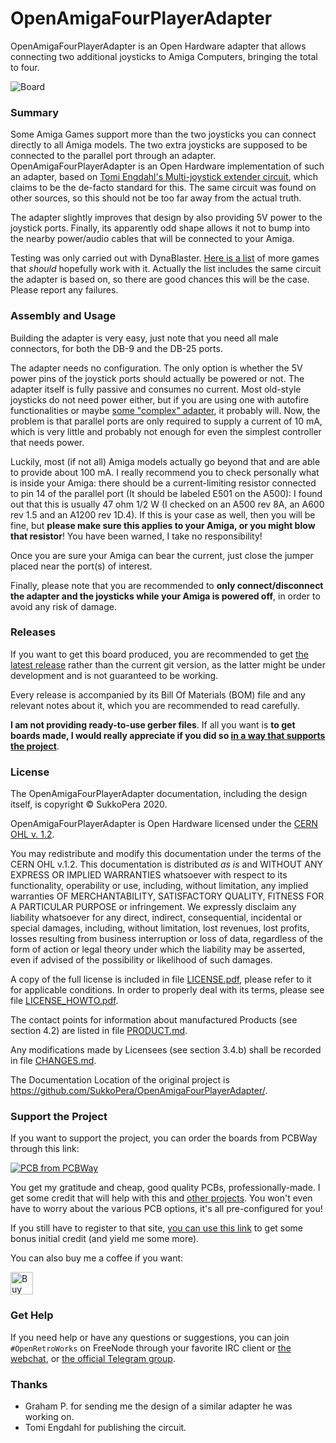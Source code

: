 # OpenAmigaFourPlayerAdapter
OpenAmigaFourPlayerAdapter is an Open Hardware adapter that allows connecting two additional joysticks to Amiga Computers, bringing the total to four.

![Board](https://raw.githubusercontent.com/SukkoPera/OpenAmigaFourPlayerAdapter/master/img/render-top.png)

### Summary
Some Amiga Games support more than the two joysticks you can connect directly to all Amiga models. The two extra joysticks are supposed to be connected to the parallel port through an adapter. OpenAmigaFourPlayerAdapter is an Open Hardware implementation of such an adapter, based on [Tomi Engdahl's Multi-joystick extender circuit](https://www.epanorama.net/documents/joystick/amiga_circuits.html), which claims to be the de-facto standard for this. The same circuit was found on other sources, so this should not be too far away from the actual truth.

The adapter slightly improves that design by also providing 5V power to the joystick ports. Finally, its apparently odd shape allows it not to bump into the nearby power/audio cables that will be connected to your Amiga.

Testing was only carried out with DynaBlaster. [Here is a list](https://aminet.net/package/docs/misc/FourPlayerGames_EN) of more games that *should* hopefully work with it. Actually the list includes the same circuit the adapter is based on, so there are good chances this will be the case. Please report any failures.

### Assembly and Usage
Building the adapter is very easy, just note that you need all male connectors, for both the DB-9 and the DB-25 ports.

The adapter needs no configuration. The only option is whether the 5V power pins of the joystick ports should actually be powered or not. The adapter itself is fully passive and consumes no current. Most old-style joysticks do not need power either, but if you are using one with autofire functionalities or maybe [some "complex" adapter](https://github.com/SukkoPera/OpenPSX2AmigaPadAdapter), it probably will. Now, the problem is that parallel ports are only required to supply a current of 10 mA, which is very little and probably not enough for even the simplest controller that needs power.

Luckily, most (if not all) Amiga models actually go beyond that and are able to provide about 100 mA. I really recommend you to check personally what is inside your Amiga: there should be a  current-limiting resistor connected to pin 14 of the parallel port (It should be labeled E501 on the A500): I found out that this is usually 47 ohm 1/2 W (I checked on an A500 rev 8A, an A600 rev 1.5 and an A1200 rev 1D.4). If this is your case as well, then you will be fine, but **please make sure this applies to your Amiga, or you might blow that resistor**! You have been warned, I take no responsibility!

Once you are sure your Amiga can bear the current, just close the jumper placed near the port(s) of interest.

Finally, please note that you are recommended to **only connect/disconnect the adapter and the joysticks while your Amiga is powered off**, in order to avoid any risk of damage.

### Releases
If you want to get this board produced, you are recommended to get [the latest release](https://github.com/SukkoPera/OpenAmigaFourPlayerAdapter/releases) rather than the current git version, as the latter might be under development and is not guaranteed to be working.

Every release is accompanied by its Bill Of Materials (BOM) file and any relevant notes about it, which you are recommended to read carefully.

**I am not providing ready-to-use gerber files**. If all you want is **to get boards made, I would really appreciate if you did so [in a way that supports the project](#support-the-project)**.

### License
The OpenAmigaFourPlayerAdapter documentation, including the design itself, is copyright &copy; SukkoPera 2020.

OpenAmigaFourPlayerAdapter is Open Hardware licensed under the [CERN OHL v. 1.2](http://ohwr.org/cernohl).

You may redistribute and modify this documentation under the terms of the CERN OHL v.1.2. This documentation is distributed *as is* and WITHOUT ANY EXPRESS OR IMPLIED WARRANTIES whatsoever with respect to its functionality, operability or use, including, without limitation, any implied warranties OF MERCHANTABILITY, SATISFACTORY QUALITY, FITNESS FOR A PARTICULAR PURPOSE or infringement. We expressly disclaim any liability whatsoever for any direct, indirect, consequential, incidental or special damages, including, without limitation, lost revenues, lost profits, losses resulting from business interruption or loss of data, regardless of the form of action or legal theory under which the liability may be asserted, even if advised of the possibility or likelihood of such damages.

A copy of the full license is included in file [LICENSE.pdf](LICENSE.pdf), please refer to it for applicable conditions. In order to properly deal with its terms, please see file [LICENSE_HOWTO.pdf](LICENSE_HOWTO.pdf).

The contact points for information about manufactured Products (see section 4.2) are listed in file [PRODUCT.md](PRODUCT.md).

Any modifications made by Licensees (see section 3.4.b) shall be recorded in file [CHANGES.md](CHANGES.md).

The Documentation Location of the original project is https://github.com/SukkoPera/OpenAmigaFourPlayerAdapter/.

### Support the Project
If you want to support the project, you can order the boards from PCBWay through this link:

[![PCB from PCBWay](https://www.pcbway.com/project/img/images/frompcbway.png)](https://www.pcbway.com/project/shareproject/OpenAmigaFourPlayerAdapter_V1.html)

You get my gratitude and cheap, good quality PCBs, professionally-made. I get some credit that will help with this and [other projects](https://www.pcbway.com/project/member/shareproject/?bmbid=41100). You won't even have to worry about the various PCB options, it's all pre-configured for you!

If you still have to register to that site, [you can use this link](https://www.pcbway.com/setinvite.aspx?inviteid=41100) to get some bonus initial credit (and yield me some more).

You can also buy me a coffee if you want:

<a href='https://ko-fi.com/L3L0U18L' target='_blank'><img height='36' style='border:0px;height:36px;' src='https://az743702.vo.msecnd.net/cdn/kofi2.png?v=2' border='0' alt='Buy Me a Coffee at ko-fi.com' /></a>

### Get Help
If you need help or have any questions or suggestions, you can join `#OpenRetroWorks` on FreeNode through your favorite IRC client or [the webchat](https://webchat.freenode.net/), or [the official Telegram group](https://t.me/joinchat/HUHdWBC9J9JnYIrvTYfZmg).

### Thanks
- Graham P. for sending me the design of a similar adapter he was working on.
- Tomi Engdahl for publishing the circuit.
